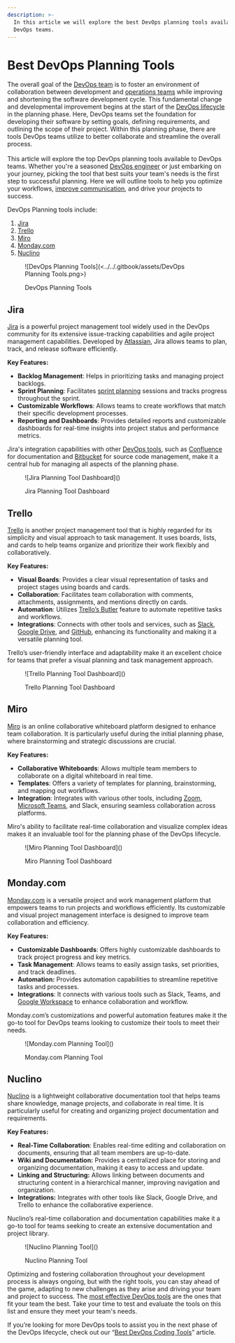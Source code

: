 ```yaml
---
description: >-
  In this article we will explore the best DevOps planning tools available to
  DevOps teams.
---
```


# Best DevOps Planning Tools

The overall goal of the [DevOps team](https://pagertree.com/learn/devops/what-is-devops) is to foster an environment of collaboration between development and [operations teams](https://pagertree.com/learn/devops/what-is-site-reliability-engineering-sre) while improving and shortening the software development cycle. This fundamental change and developmental improvement begins at the start of the [DevOps lifecycle](https://pagertree.com/learn/devops/what-is-devops/top-25-devops-interview-questions#id-4.-what-is-the-devops-lifecycle) in the planning phase. Here, DevOps teams set the foundation for developing their software by setting goals, defining requirements, and outlining the scope of their project. Within this planning phase, there are tools DevOps teams utilize to better collaborate and streamline the overall process.\
\
This article will explore the top DevOps planning tools available to DevOps teams. Whether you're a seasoned [DevOps engineer](https://pagertree.com/learn/devops/what-is-devops/what-is-a-devops-engineer) or just embarking on your journey, picking the tool that best suits your team's needs is the first step to successful planning. Here we will outline tools to help you optimize your workflows, [improve communication](https://pagertree.com/learn/devops/what-is-devops/what-are-the-benefits-of-devops#id-2.-enhanced-collaboration-and-communication), and drive your projects to success.

DevOps Planning tools include:

1. [Jira](best-devops-planning-tools.md#jira)
2. [Trello](best-devops-planning-tools.md#trello)
3. [Miro](best-devops-planning-tools.md#miro)
4. [Monday.com](best-devops-planning-tools.md#mondaycom)
5. [Nuclino](best-devops-planning-tools.md#nuclino)

<figure>![DevOps Planning Tools](<../../.gitbook/assets/DevOps Planning Tools.png>)<figcaption><p>DevOps Planning Tools</p></figcaption></figure>

## Jira

[Jira](https://www.atlassian.com/software/jira) is a powerful project management tool widely used in the DevOps community for its extensive issue-tracking capabilities and agile project management capabilities. Developed by [Atlassian](https://www.atlassian.com/), Jira allows teams to plan, track, and release software efficiently.

**Key Features:**

* **Backlog Management**: Helps in prioritizing tasks and managing project backlogs.
* **Sprint Planning**: Facilitates [sprint planning](https://www.scrum.org/resources/what-is-sprint-planning) sessions and tracks progress throughout the sprint.
* **Customizable Workflows**: Allows teams to create workflows that match their specific development processes.
* **Reporting and Dashboards**: Provides detailed reports and customizable dashboards for real-time insights into project status and performance metrics.

Jira's integration capabilities with other [DevOps tools](https://pagertree.com/learn/devops/best-devops-tools), such as [Confluence](https://www.atlassian.com/software/confluence) for documentation and [Bitbucket](https://bitbucket.org/product) for source code management, make it a central hub for managing all aspects of the planning phase.

<figure>![Jira Planning Tool Dashboard](<https://lh7-us.googleusercontent.com/docsz/AD_4nXevp8bWq8BWftr5jeUG9Idrm4xJc7VJpqJ0BLD9AjKno6WAOu0pIkmAKqtwKDH8ObCgOU27Yz932fRR2aEckeuqBj9FIpVz-JCHXeAZD8rgxJAxPiUx4Kre91zAsBXQzNoP67v4_z8NzoNAv82y50NSkNPJ?key=Nbopt9tdsnBeKv2_OyTlhg>)<figcaption><p>Jira Planning Tool Dashboard</p></figcaption></figure>

## Trello

[Trello](https://trello.com) is another project management tool that is highly regarded for its simplicity and visual approach to task management. It uses boards, lists, and cards to help teams organize and prioritize their work flexibly and collaboratively.

**Key Features:**

* **Visual Boards**: Provides a clear visual representation of tasks and project stages using boards and cards.
* **Collaboration**: Facilitates team collaboration with comments, attachments, assignments, and mentions directly on cards.
* **Automation**: Utilizes [Trello’s Butler](https://trello.com/butler-automation) feature to automate repetitive tasks and workflows.
* **Integrations**: Connects with other tools and services, such as [Slack](https://slack.com/), [Google Drive](https://www.google.com/drive/), and [GitHub](https://github.com/), enhancing its functionality and making it a versatile planning tool.

Trello’s user-friendly interface and adaptability make it an excellent choice for teams that prefer a visual planning and task management approach.

<figure>![Trello Planning Tool Dashboard](<https://lh7-us.googleusercontent.com/docsz/AD_4nXdmdS1v3aRP9Tu87S7JNNNRBm5do64Wj1nGPjv4B4ix3drtUEKAtpxbDBgltWcAIcndv1hzjtuup7np-Bd14S9vbO-gBh2nCLuQTy4G35YHGJhe5cTv67ooUJvEJZn6TocDTrI6GvzRk71V0QruyqjvkVfv?key=Nbopt9tdsnBeKv2_OyTlhg>)<figcaption><p>Trello Planning Tool Dashboard</p></figcaption></figure>

## Miro

[Miro](https://miro.com/) is an online collaborative whiteboard platform designed to enhance team collaboration. It is particularly useful during the initial planning phase, where brainstorming and strategic discussions are crucial.

**Key Features:**

* **Collaborative Whiteboards**: Allows multiple team members to collaborate on a digital whiteboard in real time.
* **Templates**: Offers a variety of templates for planning, brainstorming, and mapping out workflows.
* **Integration**: Integrates with various other tools, including [Zoom](https://zoom.us/), [Microsoft Teams](https://www.microsoft.com/en-us/microsoft-teams/group-chat-software), and Slack, ensuring seamless collaboration across platforms.

Miro's ability to facilitate real-time collaboration and visualize complex ideas makes it an invaluable tool for the planning phase of the DevOps lifecycle.

<figure>![Miro Planning Tool Dashboard](<https://lh7-us.googleusercontent.com/docsz/AD_4nXfuKE9ailU39mC9H_lCRRW1IZ_jpl86Cnd8a3lCM71JARNXqh8wsXHg16HopZjQRJ3hrofAXurcwlsnYYpsOYkWxFo2G-tQkW0AnMdKNYjSQPA698sGKbSXojxVpvVejy1vhXd02Zav-OvTs1RMw6kqQ2DX?key=Nbopt9tdsnBeKv2_OyTlhg>)<figcaption><p>Miro Planning Tool Dashboard</p></figcaption></figure>

## Monday.com

[Monday.com](http://monday.com) is a versatile project and work management platform that empowers teams to run projects and workflows efficiently. Its customizable and visual project management interface is designed to improve team collaboration and efficiency.

**Key Features:**

* **Customizable Dashboards**: Offers highly customizable dashboards to track project progress and key metrics.
* **Task Management**: Allows teams to easily assign tasks, set priorities, and track deadlines.
* **Automation:** Provides automation capabilities to streamline repetitive tasks and processes.
* **Integrations**: It connects with various tools such as Slack, Teams, and [Google Workspace](https://workspace.google.com/) to enhance collaboration and workflow.

Monday.com’s customizations and powerful automation features make it the go-to tool for DevOps teams looking to customize their tools to meet their needs.

<figure>![Monday.com Planning Tool](<https://lh7-us.googleusercontent.com/docsz/AD_4nXd666lBMP1g5SMkDHi3AyCdoyWiW8niQU6YAskxbLX4yijEDxuDDkRN6aJjWsZ2MRPUN0qFG4GVPcDqjNcJI3dm7tj1x9wWLHQCSWMHCkMmNUm8tcPtxjMhIPB-wZ9MWTJP12RI099QtDg51d4S5X6DqFs?key=Nbopt9tdsnBeKv2_OyTlhg>)<figcaption><p>Monday.com Planning Tool</p></figcaption></figure>

## Nuclino

[Nuclino](https://www.nuclino.com/) is a lightweight collaborative documentation tool that helps teams share knowledge, manage projects, and collaborate in real time. It is particularly useful for creating and organizing project documentation and requirements.

**Key Features:**

* **Real-Time Collaboration**: Enables real-time editing and collaboration on documents, ensuring that all team members are up-to-date.
* **Wiki and Documentation:** Provides a centralized place for storing and organizing documentation, making it easy to access and update.
* **Linking and Structuring:** Allows linking between documents and structuring content in a hierarchical manner, improving navigation and organization.
* **Integrations:** Integrates with other tools like Slack, Google Drive, and Trello to enhance the collaborative experience.

Nuclino’s real-time collaboration and documentation capabilities make it a go-to tool for teams seeking to create an extensive documentation and project library.

<figure>![Nuclino Planning Tool](<https://lh7-us.googleusercontent.com/docsz/AD_4nXcE3dbvg2Z0JHxVddfTKNbc7texcfhM_0CYJGPlCHiJ2Js8b9r7zljUmXPtKhOw3pB4bXJQzdqFACs8DQ1jvVcdzbkGZThSEKHQ_0pLufQCKjr3CuOsEQhg6VX8qKQGI8H8pbIRI_QFnO6p1Zo8-tu6Ib7G?key=Nbopt9tdsnBeKv2_OyTlhg>)<figcaption><p>Nuclino Planning Tool</p></figcaption></figure>

Optimizing and fostering collaboration throughout your development process is always ongoing, but with the right tools, you can stay ahead of the game, adapting to new challenges as they arise and driving your team and project to success. The [most effective DevOps tools](https://pagertree.com/learn/devops/best-devops-tools) are the ones that fit your team the best. Take your time to test and evaluate the tools on this list and ensure they meet your team's needs.

If you’re looking for more DevOps tools to assist you in the next phase of the DevOps lifecycle, check out our “[Best DevOps Coding Tools](https://pagertree.com/learn/devops/best-devops-tools/best-devops-coding-tools)” article.
